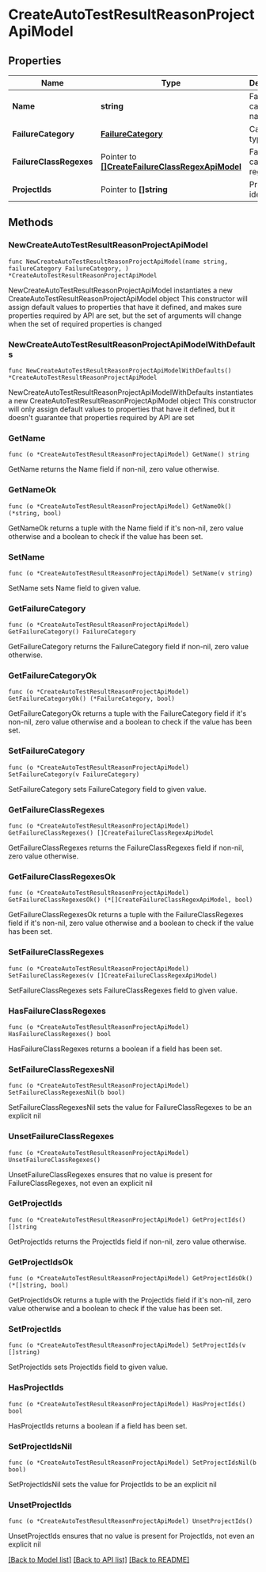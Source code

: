 # CreateAutoTestResultReasonProjectApiModel

## Properties

Name | Type | Description | Notes
------------ | ------------- | ------------- | -------------
**Name** | **string** | Failure category name | 
**FailureCategory** | [**FailureCategory**](FailureCategory.md) | Category type | 
**FailureClassRegexes** | Pointer to [**[]CreateFailureClassRegexApiModel**](CreateFailureClassRegexApiModel.md) | Failure category regexes | [optional] 
**ProjectIds** | Pointer to **[]string** | Projects identifiers | [optional] 

## Methods

### NewCreateAutoTestResultReasonProjectApiModel

`func NewCreateAutoTestResultReasonProjectApiModel(name string, failureCategory FailureCategory, ) *CreateAutoTestResultReasonProjectApiModel`

NewCreateAutoTestResultReasonProjectApiModel instantiates a new CreateAutoTestResultReasonProjectApiModel object
This constructor will assign default values to properties that have it defined,
and makes sure properties required by API are set, but the set of arguments
will change when the set of required properties is changed

### NewCreateAutoTestResultReasonProjectApiModelWithDefaults

`func NewCreateAutoTestResultReasonProjectApiModelWithDefaults() *CreateAutoTestResultReasonProjectApiModel`

NewCreateAutoTestResultReasonProjectApiModelWithDefaults instantiates a new CreateAutoTestResultReasonProjectApiModel object
This constructor will only assign default values to properties that have it defined,
but it doesn't guarantee that properties required by API are set

### GetName

`func (o *CreateAutoTestResultReasonProjectApiModel) GetName() string`

GetName returns the Name field if non-nil, zero value otherwise.

### GetNameOk

`func (o *CreateAutoTestResultReasonProjectApiModel) GetNameOk() (*string, bool)`

GetNameOk returns a tuple with the Name field if it's non-nil, zero value otherwise
and a boolean to check if the value has been set.

### SetName

`func (o *CreateAutoTestResultReasonProjectApiModel) SetName(v string)`

SetName sets Name field to given value.


### GetFailureCategory

`func (o *CreateAutoTestResultReasonProjectApiModel) GetFailureCategory() FailureCategory`

GetFailureCategory returns the FailureCategory field if non-nil, zero value otherwise.

### GetFailureCategoryOk

`func (o *CreateAutoTestResultReasonProjectApiModel) GetFailureCategoryOk() (*FailureCategory, bool)`

GetFailureCategoryOk returns a tuple with the FailureCategory field if it's non-nil, zero value otherwise
and a boolean to check if the value has been set.

### SetFailureCategory

`func (o *CreateAutoTestResultReasonProjectApiModel) SetFailureCategory(v FailureCategory)`

SetFailureCategory sets FailureCategory field to given value.


### GetFailureClassRegexes

`func (o *CreateAutoTestResultReasonProjectApiModel) GetFailureClassRegexes() []CreateFailureClassRegexApiModel`

GetFailureClassRegexes returns the FailureClassRegexes field if non-nil, zero value otherwise.

### GetFailureClassRegexesOk

`func (o *CreateAutoTestResultReasonProjectApiModel) GetFailureClassRegexesOk() (*[]CreateFailureClassRegexApiModel, bool)`

GetFailureClassRegexesOk returns a tuple with the FailureClassRegexes field if it's non-nil, zero value otherwise
and a boolean to check if the value has been set.

### SetFailureClassRegexes

`func (o *CreateAutoTestResultReasonProjectApiModel) SetFailureClassRegexes(v []CreateFailureClassRegexApiModel)`

SetFailureClassRegexes sets FailureClassRegexes field to given value.

### HasFailureClassRegexes

`func (o *CreateAutoTestResultReasonProjectApiModel) HasFailureClassRegexes() bool`

HasFailureClassRegexes returns a boolean if a field has been set.

### SetFailureClassRegexesNil

`func (o *CreateAutoTestResultReasonProjectApiModel) SetFailureClassRegexesNil(b bool)`

 SetFailureClassRegexesNil sets the value for FailureClassRegexes to be an explicit nil

### UnsetFailureClassRegexes
`func (o *CreateAutoTestResultReasonProjectApiModel) UnsetFailureClassRegexes()`

UnsetFailureClassRegexes ensures that no value is present for FailureClassRegexes, not even an explicit nil
### GetProjectIds

`func (o *CreateAutoTestResultReasonProjectApiModel) GetProjectIds() []string`

GetProjectIds returns the ProjectIds field if non-nil, zero value otherwise.

### GetProjectIdsOk

`func (o *CreateAutoTestResultReasonProjectApiModel) GetProjectIdsOk() (*[]string, bool)`

GetProjectIdsOk returns a tuple with the ProjectIds field if it's non-nil, zero value otherwise
and a boolean to check if the value has been set.

### SetProjectIds

`func (o *CreateAutoTestResultReasonProjectApiModel) SetProjectIds(v []string)`

SetProjectIds sets ProjectIds field to given value.

### HasProjectIds

`func (o *CreateAutoTestResultReasonProjectApiModel) HasProjectIds() bool`

HasProjectIds returns a boolean if a field has been set.

### SetProjectIdsNil

`func (o *CreateAutoTestResultReasonProjectApiModel) SetProjectIdsNil(b bool)`

 SetProjectIdsNil sets the value for ProjectIds to be an explicit nil

### UnsetProjectIds
`func (o *CreateAutoTestResultReasonProjectApiModel) UnsetProjectIds()`

UnsetProjectIds ensures that no value is present for ProjectIds, not even an explicit nil

[[Back to Model list]](../README.md#documentation-for-models) [[Back to API list]](../README.md#documentation-for-api-endpoints) [[Back to README]](../README.md)


